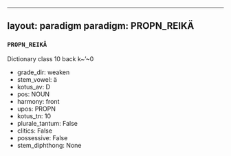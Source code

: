 
---
layout: paradigm
paradigm: PROPN_REIKÄ
---
### ` PROPN_REIKÄ `

Dictionary class 10 back k~’~0
* grade_dir: weaken
* stem_vowel: ä
* kotus_av: D
* pos: NOUN
* harmony: front
* upos: PROPN
* kotus_tn: 10
* plurale_tantum: False
* clitics: False
* possessive: False
* stem_diphthong: None
